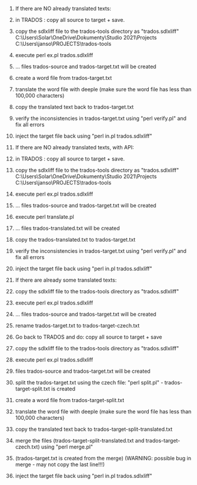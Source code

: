 1. If there are NO already translated texts:
2. in TRADOS : copy all source to target + save.
3. copy the sdlxliff file to the trados-tools directory as "trados.sdlxliff"
   C:\Users\Solar\OneDrive\Dokumenty\Studio 2021\Projects
   C:\Users\janso\PROJECTS\trados-tools
   
5. execute perl ex.pl trados.sdlxliff
6. ... files trados-source and trados-target.txt will be created
7. create a word file from trados-target.txt
8. translate the word file with deeple (make sure the word file has less than 100,000 characters)
9. copy the translated text back to trados-target.txt
10. verify the inconsistencies in trados-target.txt using "perl verify.pl" and fix all errors
11. inject the target file back using "perl in.pl trados.sdlxliff"


1. If there are NO already translated texts, with API:
2. in TRADOS : copy all source to target + save.
3. copy the sdlxliff file to the trados-tools directory as "trados.sdlxliff"
   C:\Users\Solar\OneDrive\Dokumenty\Studio 2021\Projects
   C:\Users\janso\PROJECTS\trados-tools

5. execute perl ex.pl trados.sdlxliff
6. ... files trados-source and trados-target.txt will be created
7. execute perl translate.pl
8. ... files trados-translated.txt will be created
9. copy the trados-translated.txt to trados-target.txt
10. verify the inconsistencies in trados-target.txt using "perl verify.pl" and fix all errors
11. inject the target file back using "perl in.pl trados.sdlxliff"


1. If there are already some translated texts:
2. copy the sdlxliff file to the trados-tools directory as "trados.sdlxliff"
3. execute perl ex.pl trados.sdlxliff
4. ... files trados-source and trados-target.txt will be created
5. rename trados-target.txt to trados-target-czech.txt
6. Go back to TRADOS and do: copy all source to target + save
7. copy the sdlxliff file to the trados-tools directory as "trados.sdlxliff"
8. execute perl ex.pl trados.sdlxliff
9. files trados-source and trados-target.txt will be created
10. split the trados-target.txt using the czech file: "perl split.pl" - trados-target-split.txt is created
11. create a word file from trados-target-split.txt
12. translate the word file with deeple (make sure the word file has less than 100,000 characters)
13. copy the translated text back to trados-target-split-translated.txt
14. merge the files (trados-target-split-translated.txt and trados-target-czech.txt) using "perl merge.pl"
15. (trados-target.txt is created from the merge) (WARNING: possible bug in merge - may not copy the last line!!!)
16. inject the target file back using "perl in.pl trados.sdlxliff"
 

